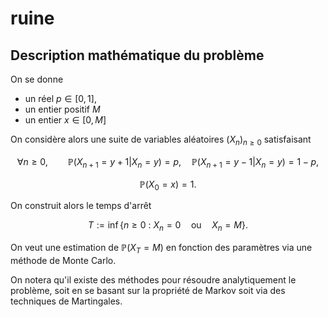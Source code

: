 # ruine

## Description mathématique du problème

On se donne  
- un réel $p\in[0,1]$,
- un entier positif $M$
- un entier $x\in [0,M]$

On considère alors une suite de variables aléatoires $(X_n)_{n\geq 0}$ satisfaisant 

$$\forall n\geq 0,\qquad \mathbb{P}(X_{n+1}=y+1|X_n=y)=p,\quad \mathbb{P}(X_{n+1}=y-1|
X_n=y)=1-p,$$ 

$$\mathbb{P}(X_0=x)=1.$$

On construit alors le temps d'arrêt

$$T:=\inf\{n\geq 0\ :\ X_n=0\quad \text{ou}\quad X_n=M\}.$$

On veut une estimation de $\mathbb{P}(X_T=M)$ en fonction des paramètres via une méthode de
Monte Carlo. 

On notera qu'il existe des méthodes pour résoudre analytiquement le problème, soit en se basant
sur la propriété de Markov soit via des techniques de Martingales.



